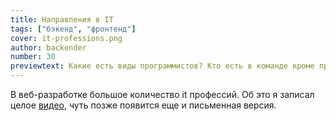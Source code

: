 ```yaml
---
title: Направления в IT
tags: ["бэкенд", "фронтенд"]
cover: it-professions.png
author: backender
number: 30
previewtext: Какие есть виды программистов? Кто есть в команде кроме прогармистов? В этой статье мы подробно разберем структуру IT команды
---
```


В веб-разработке большое количество it профессий. Об это я записал целое <a href="https://www.youtube.com/watch?v=akP2irmv6v4" target="_blank">видео</a>, чуть позже появится еще и письменная версия.

